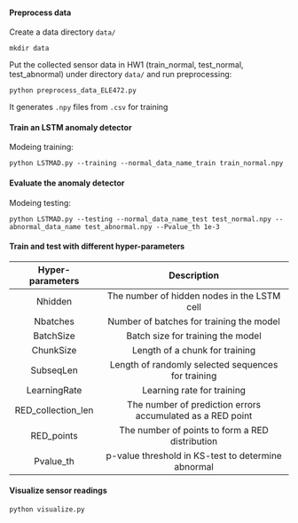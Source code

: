 #### Preprocess data

Create a data directory `data/`
```shell
mkdir data
```

Put the collected sensor data in HW1 (train_normal, test_normal, test_abnormal) under directory `data/` and run preprocessing:
```shell
python preprocess_data_ELE472.py
```
It generates `.npy` files from `.csv` for training

#### Train an LSTM anomaly detector

Modeing training:
```shell
python LSTMAD.py --training --normal_data_name_train train_normal.npy
```

#### Evaluate the anomaly detector

Modeing testing:
```shell
python LSTMAD.py --testing --normal_data_name_test test_normal.npy --abnormal_data_name test_abnormal.npy --Pvalue_th 1e-3
```

#### Train and test with different hyper-parameters

| Hyper-parameters | Description |
|:-:|:-:|
| Nhidden | The number of hidden nodes in the LSTM cell |
| Nbatches | Number of batches for training the model |
| BatchSize | Batch size for training the model |
| ChunkSize | Length of a chunk for training |
| SubseqLen | Length of randomly selected sequences for training |
| LearningRate | Learning rate for training |
| RED_collection_len | The number of prediction errors accumulated as a RED point |
| RED_points | The number of points to form a RED distribution |
| Pvalue_th | p-value threshold in KS-test to determine abnormal |


#### Visualize sensor readings
```shell
python visualize.py
```
